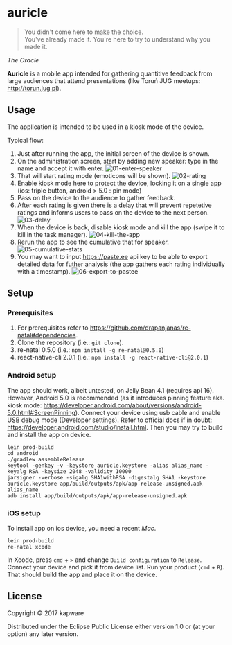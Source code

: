 # auricle

> You didn't come here to make the choice. </br>
> You've already made it. You're here to try to understand why you made it.

_The Oracle_

**Auricle** is a mobile app intended for gathering quantitive feedback from large audiences that attend presentations (like Toruń JUG meetups: http://torun.jug.pl).

## Usage
The application is intended to be used in a kiosk mode of the device. 

Typical flow:
1. Just after running the app, the initial screen of the device is shown.
2. On the administration screen, start by adding new speaker: type in the name and accept it with enter.
![01-enter-speaker](https://cloud.githubusercontent.com/assets/6385017/25023669/07501404-209b-11e7-9e92-7283300cac2e.png)
3. That will start rating mode (emoticons will be shown).
![02-rating](https://cloud.githubusercontent.com/assets/6385017/25023666/0743ebac-209b-11e7-87fd-0b402929a645.png)
4. Enable kiosk mode here to protect the device, locking it on a single app (ios: triple button, android > 5.0 : pin mode)
5. Pass on the device to the audience to gather feedback.
6. After each rating is given there is a delay that will prevent repetetive ratings and informs users to pass on the device to the next person.
![03-delay](https://cloud.githubusercontent.com/assets/6385017/25023665/07419cf8-209b-11e7-8d91-21b4511bc8b8.png)
7. When the device is back, disable kiosk mode and kill the app (swipe it to kill in the task manager).
![04-kill-the-app](https://cloud.githubusercontent.com/assets/6385017/25023664/073eb696-209b-11e7-83a3-90acf685bdf8.png)
8. Rerun the app to see the cumulative that for speaker.
![05-cumulative-stats](https://cloud.githubusercontent.com/assets/6385017/25023667/0744290a-209b-11e7-8310-11112b3d1536.png)
9. You may want to input https://paste.ee api key to be able to export detailed data for futher analysis (the app gathers each rating individually with a timestamp).
![06-export-to-pastee](https://cloud.githubusercontent.com/assets/6385017/25023668/0745a2ee-209b-11e7-88d5-1eb281dae36d.png)

## Setup

### Prerequisites
1. For prerequisites refer to https://github.com/drapanjanas/re-natal#dependencies.
2. Clone the repository (i.e.: `git clone`). 
3. re-natal 0.5.0 (i.e.: `npm install -g re-natal@0.5.0`)
4. react-native-cli 2.0.1 (i.e.: `npm install -g react-native-cli@2.0.1`)

### Android setup
The app should work, albeit untested, on Jelly Bean 4.1 (requires api 16). However, Android 5.0 is recommended (as it introduces pinning feature aka. kiosk mode: https://developer.android.com/about/versions/android-5.0.html#ScreenPinning). Connect your device using usb cable and enable USB debug mode (Developer settings). Refer to official docs if in doubt: https://developer.android.com/studio/install.html. Then you may try to build and install the app on device.
```
lein prod-build
cd android
./gradlew assembleRelease
keytool -genkey -v -keystore auricle.keystore -alias alias_name -keyalg RSA -keysize 2048 -validity 10000
jarsigner -verbose -sigalg SHA1withRSA -digestalg SHA1 -keystore auricle.keystore app/build/outputs/apk/app-release-unsigned.apk alias_name
adb install app/build/outputs/apk/app-release-unsigned.apk 
```

### iOS setup
To install app on ios device, you need a recent *Mac*.
```
lein prod-build
re-natal xcode
```
In Xcode, press `cmd` + `>` and change `Build configuration` to `Release`. Connect your device and pick it from device list. Run your product (`cmd` + `R`). That should build the app and place it on the device.

## License

Copyright © 2017 kapware

Distributed under the Eclipse Public License either version 1.0 or (at
your option) any later version.
